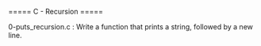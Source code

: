 ===== C - Recursion =====

0-puts_recursion.c : Write a function that prints a string, followed by a new line.

